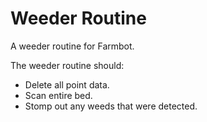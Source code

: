 <h1>Weeder Routine</h1
<p>A weeder routine for Farmbot.</p>
<p>The weeder routine should:</p>
<ul>
	<li>Delete all point data.</li>
	<li>Scan entire bed.</li>
	<li>Stomp out any weeds that were detected.</li>
</ul>
